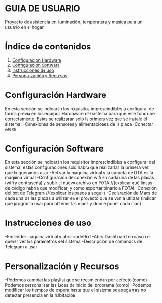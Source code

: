 # GUIA DE USUARIO
Proyecto de asistencia en iluminación, temperatura y música para un usuario en el hogar.

# Índice de contenidos
  1. [Configuración Hardware](https://github.com/luicalrob/G5-Proyecto_IOT-Domotica/blob/main_FINAL/Guia%20de%20Usuario.md#configuraci%C3%B3n-hardware)
  2. [Configuración Software](https://github.com/luicalrob/G5-Proyecto_IOT-Domotica/blob/main_FINAL/Guia%20de%20Usuario.md#configuraci%C3%B3n-software)
  3. [Instrucciones de uso](https://github.com/luicalrob/G5-Proyecto_IOT-Domotica/blob/main_FINAL/Guia%20de%20Usuario.md#instrucciones-de-uso)
  4. [Personalización y Recursos](https://github.com/luicalrob/G5-Proyecto_IOT-Domotica/blob/main_FINAL/Guia%20de%20Usuario.md#personalizaci%C3%B3n-y-recursos)


# Configuración Hardware
En esta sección se indicarán los requisitos imprescindibles a configurar de forma previa en los equipos Hardaware del sistema para que este funcione correctamente. Estos se realizarán solo la primera vez que se instale el sistema:
-Conexiones de sensores y alimentaciones de la placa
-Conectar Alexa
# Configuración Software
En esta sección se indicarán los requisitos imprescindibles a configurar del sistema, estas configuraciones solo habrá que realizarlas la primera vez que lo queramos usar
-Activar la máquina virtual y la carpeta de OTA en la máquina virtual
-Configuración de conexión wifi en cada una de las placas (wifi y contraseña) y subir el nuevo archivo en FOTA //(explicar qué lineas de código habría que modificar, y como exportar binario a FOTA)
-Conexión del bot de Telegram //(explicar los pasos a seguir)
-Declaración de Macs de cada una de las placas a utilizar en el proyecto que se van a utilizar (indicar que programa usar para obtener las macs y donde poner cada mac)

# Instrucciones de uso
-Encender máquina virtual y abrir nodeRed
-Abrir Dashboard en caso de querer ver los parametros del sistema
-Descripción de comandos de Telegram a usar

# Personalización y Recursos
-Podemos cambiar las playlist que se recomiendan por defecto (como)
-Podemos personalizar las luces de inicio del programa (como)
-Podemos modificar los tiempos de espera hasta que el sistema se apaga tras no detectar presencia en la habitación

